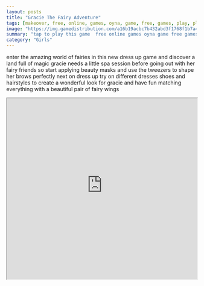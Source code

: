 ```yaml
---
layout: posts
title: "Gracie The Fairy Adventure"
tags: [makeover, free, online, games, oyna, game, free, games, play, play, games]
image: "https://img.gamedistribution.com/a16b19acbc7b432abd3f1768f1b7a436-512x384.jpeg"
summary: "tap to play this game  free online games oyna game free games play play games"
category: "Girls"
---
```


enter the amazing world of fairies in this new dress up game and discover a land full of magic gracie needs a little spa session before going out with her fairy friends so start applying beauty masks and use the tweezers to shape her brows perfectly next on dress up try on different dresses shoes and hairstyles to create a wonderful look for gracie and have fun matching everything with a beautiful pair of fairy wings

<iframe width="100%" height="480px;" src="https://html5.gamedistribution.com/a16b19acbc7b432abd3f1768f1b7a436/"></iframe>